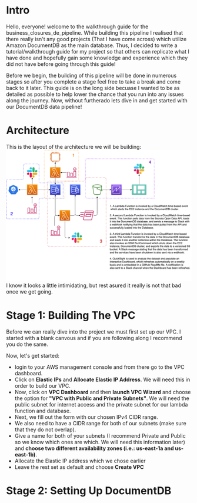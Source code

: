 # Intro
Hello, everyone! welcome to the walkthrough guide for the business_closures_de_pipeline. While building this pipeline I realised that there really isn't any good projects (That I have come across) which utilize Amazon DocumentDB as the main database. Thus, I decided to write a tutorial/walkthrough guide for my project so that others can replicate what I have done and hopefully gain some knowledge and experience which they did not have before going through this guide!

Before we begin, the building of this pipeline will be done in numerous stages so after you complete a stage feel free to take a break and come back to it later. This guide is on the long side becuase I wanted to be as detailed as possible to help lower the chance that you run into any issues along the journey. Now, without furtherado lets dive in and get started with our DocumentDB data pipeline!

# Architecture
This is the layout of the architecture we will be building:
![](DE-PROJECT.png)
I know it looks a little intimidating, but rest asured it really is not that bad once we get going.

# Stage 1: Building The VPC
Before we can really dive into the project we must first set up our VPC. I started with a blank canvous and if you are following along I recommend you do the same.

Now, let's get started:

- login to your AWS management console and from there go to the VPC dashboard.
- Click on **Elastic IPs** and **Allocate Elastic IP Address**. We will need this in order to build our VPC.
- Now, click on **VPC Dashboard** and then **launch VPC Wizard** and choose the option for **"VPC with Public and Private Subnets"**. We will need the public subnet for internet access and the private subnet for our lambda function and database.
- Next, we fill out the form with our chosen IPv4 CIDR range.
- We also need to have a CIDR range for both of our subnets (make sure that they do not overlap).
- Give a name for both of your subnets (I recommend Private and Public so we know which ones are which. We will need this information later) and **choose two different availability zones (i.e.: us-east-1a and us-east-1b)**.
- Allocate the Elastic IP address which we chose earlier
- Leave the rest set as default and choose **Create VPC**

# Stage 2: Setting Up DocumentDB
